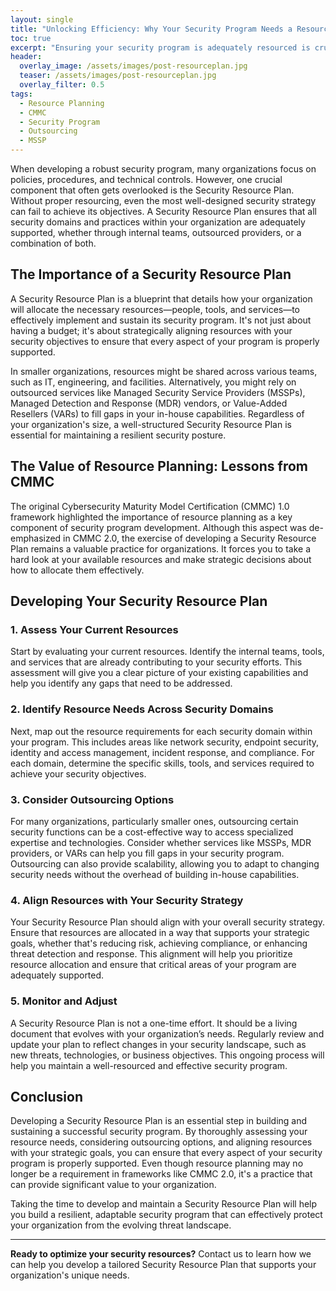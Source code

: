 ```yaml
---
layout: single
title: "Unlocking Efficiency: Why Your Security Program Needs a Resource Plan"
toc: true
excerpt: "Ensuring your security program is adequately resourced is crucial for its success. Learn how to develop a comprehensive security resource plan that supports your organization's unique needs."
header:
  overlay_image: /assets/images/post-resourceplan.jpg
  teaser: /assets/images/post-resourceplan.jpg
  overlay_filter: 0.5
tags:
  - Resource Planning
  - CMMC
  - Security Program
  - Outsourcing
  - MSSP
---
```


When developing a robust security program, many organizations focus on policies, procedures, and technical controls. However, one crucial component that often gets overlooked is the Security Resource Plan. Without proper resourcing, even the most well-designed security strategy can fail to achieve its objectives. A Security Resource Plan ensures that all security domains and practices within your organization are adequately supported, whether through internal teams, outsourced providers, or a combination of both.

## The Importance of a Security Resource Plan

A Security Resource Plan is a blueprint that details how your organization will allocate the necessary resources—people, tools, and services—to effectively implement and sustain its security program. It's not just about having a budget; it's about strategically aligning resources with your security objectives to ensure that every aspect of your program is properly supported.

In smaller organizations, resources might be shared across various teams, such as IT, engineering, and facilities. Alternatively, you might rely on outsourced services like Managed Security Service Providers (MSSPs), Managed Detection and Response (MDR) vendors, or Value-Added Resellers (VARs) to fill gaps in your in-house capabilities. Regardless of your organization's size, a well-structured Security Resource Plan is essential for maintaining a resilient security posture.

## The Value of Resource Planning: Lessons from CMMC

The original Cybersecurity Maturity Model Certification (CMMC) 1.0 framework highlighted the importance of resource planning as a key component of security program development. Although this aspect was de-emphasized in CMMC 2.0, the exercise of developing a Security Resource Plan remains a valuable practice for organizations. It forces you to take a hard look at your available resources and make strategic decisions about how to allocate them effectively.

## Developing Your Security Resource Plan

### 1. **Assess Your Current Resources**

Start by evaluating your current resources. Identify the internal teams, tools, and services that are already contributing to your security efforts. This assessment will give you a clear picture of your existing capabilities and help you identify any gaps that need to be addressed.

### 2. **Identify Resource Needs Across Security Domains**

Next, map out the resource requirements for each security domain within your program. This includes areas like network security, endpoint security, identity and access management, incident response, and compliance. For each domain, determine the specific skills, tools, and services required to achieve your security objectives.

### 3. **Consider Outsourcing Options**

For many organizations, particularly smaller ones, outsourcing certain security functions can be a cost-effective way to access specialized expertise and technologies. Consider whether services like MSSPs, MDR providers, or VARs can help you fill gaps in your security program. Outsourcing can also provide scalability, allowing you to adapt to changing security needs without the overhead of building in-house capabilities.

### 4. **Align Resources with Your Security Strategy**

Your Security Resource Plan should align with your overall security strategy. Ensure that resources are allocated in a way that supports your strategic goals, whether that's reducing risk, achieving compliance, or enhancing threat detection and response. This alignment will help you prioritize resource allocation and ensure that critical areas of your program are adequately supported.

### 5. **Monitor and Adjust**

A Security Resource Plan is not a one-time effort. It should be a living document that evolves with your organization’s needs. Regularly review and update your plan to reflect changes in your security landscape, such as new threats, technologies, or business objectives. This ongoing process will help you maintain a well-resourced and effective security program.

## Conclusion

Developing a Security Resource Plan is an essential step in building and sustaining a successful security program. By thoroughly assessing your resource needs, considering outsourcing options, and aligning resources with your strategic goals, you can ensure that every aspect of your security program is properly supported. Even though resource planning may no longer be a requirement in frameworks like CMMC 2.0, it's a practice that can provide significant value to your organization.

Taking the time to develop and maintain a Security Resource Plan will help you build a resilient, adaptable security program that can effectively protect your organization from the evolving threat landscape.

---

**Ready to optimize your security resources?** Contact us to learn how we can help you develop a tailored Security Resource Plan that supports your organization's unique needs.
